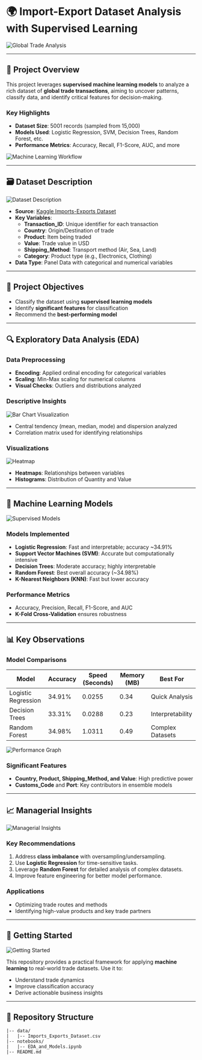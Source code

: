# 🌍 Import-Export Dataset Analysis with Supervised Learning  

![Global Trade Analysis](https://via.placeholder.com/1200x400?text=Global+Trade+Analysis+with+Machine+Learning&bg=blue)  

---

## **📄 Project Overview**  

This project leverages **supervised machine learning models** to analyze a rich dataset of **global trade transactions**, aiming to uncover patterns, classify data, and identify critical features for decision-making.  

### **Key Highlights**  
- **Dataset Size**: 5001 records (sampled from 15,000)  
- **Models Used**: Logistic Regression, SVM, Decision Trees, Random Forest, etc.  
- **Performance Metrics**: Accuracy, Recall, F1-Score, AUC, and more  

![Machine Learning Workflow](https://via.placeholder.com/800x300?text=Machine+Learning+Workflow)  

---

## **🗃️ Dataset Description**  
![Dataset Description](https://via.placeholder.com/800x400?text=Dataset+Description)  

- **Source**: [Kaggle Imports-Exports Dataset](https://www.kaggle.com/datasets/chakilamvishwas/imports-exports-15000)  
- **Key Variables**:  
  - **Transaction_ID**: Unique identifier for each transaction  
  - **Country**: Origin/Destination of trade  
  - **Product**: Item being traded  
  - **Value**: Trade value in USD  
  - **Shipping_Method**: Transport method (Air, Sea, Land)  
  - **Category**: Product type (e.g., Electronics, Clothing)  
- **Data Type**: Panel Data with categorical and numerical variables  

---

## **🎯 Project Objectives**  
- Classify the dataset using **supervised learning models**  
- Identify **significant features** for classification  
- Recommend the **best-performing model**  

---

## **🔍 Exploratory Data Analysis (EDA)**  

### **Data Preprocessing**  
- **Encoding**: Applied ordinal encoding for categorical variables  
- **Scaling**: Min-Max scaling for numerical columns  
- **Visual Checks**: Outliers and distributions analyzed  

### **Descriptive Insights**  
![Bar Chart Visualization](https://via.placeholder.com/800x400?text=Sample+Bar+Chart+of+Product+Quantities)  

- Central tendency (mean, median, mode) and dispersion analyzed  
- Correlation matrix used for identifying relationships  

### **Visualizations**  
![Heatmap](https://via.placeholder.com/800x400?text=Heatmap+of+Correlations)  
- **Heatmaps**: Relationships between variables  
- **Histograms**: Distribution of Quantity and Value  

---

## **🤖 Machine Learning Models**  
![Supervised Models](https://via.placeholder.com/800x300?text=Supervised+Learning+Models)  

### **Models Implemented**  
- **Logistic Regression**: Fast and interpretable; accuracy ~34.91%  
- **Support Vector Machines (SVM)**: Accurate but computationally intensive  
- **Decision Trees**: Moderate accuracy; highly interpretable  
- **Random Forest**: Best overall accuracy (~34.98%)  
- **K-Nearest Neighbors (KNN)**: Fast but lower accuracy  

### **Performance Metrics**  
- Accuracy, Precision, Recall, F1-Score, and AUC  
- **K-Fold Cross-Validation** ensures robustness  

---

## **📊 Key Observations**  

### **Model Comparisons**  
| Model              | Accuracy | Speed (Seconds) | Memory (MB) | Best For                   |
|--------------------|----------|-----------------|-------------|---------------------------|
| Logistic Regression | 34.91%   | 0.0255          | 0.34        | Quick Analysis            |
| Decision Trees      | 33.31%   | 0.0288          | 0.23        | Interpretability          |
| Random Forest       | 34.98%   | 1.0311          | 0.49        | Complex Datasets          |  

![Performance Graph](https://via.placeholder.com/800x400?text=Performance+Comparison+Graph)  

### **Significant Features**  
- **Country, Product, Shipping_Method, and Value**: High predictive power  
- **Customs_Code** and **Port**: Key contributors in ensemble models  

---

## **📈 Managerial Insights**  
![Managerial Insights](https://via.placeholder.com/800x400?text=Managerial+Insights)  

### **Key Recommendations**  
1. Address **class imbalance** with oversampling/undersampling.  
2. Use **Logistic Regression** for time-sensitive tasks.  
3. Leverage **Random Forest** for detailed analysis of complex datasets.  
4. Improve feature engineering for better model performance.  

### **Applications**  
- Optimizing trade routes and methods  
- Identifying high-value products and key trade partners  

---

## **📌 Getting Started**  
![Getting Started](https://via.placeholder.com/800x300?text=Start+Exploring+Trade+Data+Now)  

This repository provides a practical framework for applying **machine learning** to real-world trade datasets. Use it to:  
- Understand trade dynamics  
- Improve classification accuracy  
- Derive actionable business insights  

---

## **📂 Repository Structure**  
```plaintext
|-- data/  
|   |-- Imports_Exports_Dataset.csv  
|-- notebooks/  
|   |-- EDA_and_Models.ipynb  
|-- README.md  

